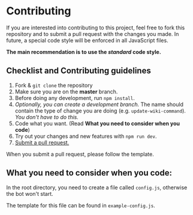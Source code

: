 # Contributing

If you are interested into contributing to this project, feel free to fork this repository and to submit a pull request with 
the changes you made. In future, a special code style will be enforced in all JavaScript files. 

**The main recommendation is to use the *standard* code style.**

## Checklist and Contributing guidelines

1. Fork & `git clone` the repository
2. Make sure you are on the **master** branch.
3. Before doing any development, run `npm install`.
4. *Optionally, you can create a development branch.* 
The name should contain the type of change you are doing (e.g. `update-wiki-command`). *You don't have to do this.*
5. Code what you want. (Read **What you need to consider when you code**)
6. Try out your changes and new features with `npm run dev`.
7. [Submit a pull request.](https://github.com/julianYaman/wikipedia-bot/pull/new/master)

When you submit a pull request, please follow the template.

## What you need to consider when you code:

In the root directory, you need to create a file called `config.js`, otherwise the bot won't start.

The template for this file can be found in `example-config.js`.


